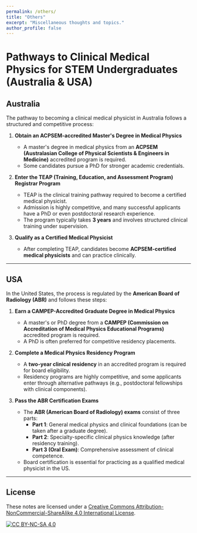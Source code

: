 ```yaml
---
permalink: /others/
title: "Others"
excerpt: "Miscellaneous thoughts and topics."
author_profile: false
---
```


<span class='anchor' id='others'></span>

# Pathways to Clinical Medical Physics for STEM Undergraduates (Australia & USA)

## Australia

The pathway to becoming a clinical medical physicist in Australia follows a structured and competitive process:

1. **Obtain an ACPSEM-accredited Master's Degree in Medical Physics**
   - A master's degree in medical physics from an **ACPSEM (Australasian College of Physical Scientists & Engineers in Medicine)** accredited program is required.
   - Some candidates pursue a PhD for stronger academic credentials.

2. **Enter the TEAP (Training, Education, and Assessment Program) Registrar Program**
   - TEAP is the clinical training pathway required to become a certified medical physicist.
   - Admission is highly competitive, and many successful applicants have a PhD or even postdoctoral research experience.
   - The program typically takes **3 years** and involves structured clinical training under supervision.

3. **Qualify as a Certified Medical Physicist**
   - After completing TEAP, candidates become **ACPSEM-certified medical physicists** and can practice clinically.

---

## USA

In the United States, the process is regulated by the **American Board of Radiology (ABR)** and follows these steps:

1. **Earn a CAMPEP-Accredited Graduate Degree in Medical Physics**
   - A master's or PhD degree from a **CAMPEP (Commission on Accreditation of Medical Physics Educational Programs)** accredited program is required.
   - A PhD is often preferred for competitive residency placements.

2. **Complete a Medical Physics Residency Program**
   - A **two-year clinical residency** in an accredited program is required for board eligibility.
   - Residency programs are highly competitive, and some applicants enter through alternative pathways (e.g., postdoctoral fellowships with clinical components).

3. **Pass the ABR Certification Exams**
   - The **ABR (American Board of Radiology) exams** consist of three parts:
     - **Part 1**: General medical physics and clinical foundations (can be taken after a graduate degree).
     - **Part 2**: Specialty-specific clinical physics knowledge (after residency training).
     - **Part 3 (Oral Exam)**: Comprehensive assessment of clinical competence.
   - Board certification is essential for practicing as a qualified medical physicist in the US.

---

## License  
These notes are licensed under a [Creative Commons Attribution-NonCommercial-ShareAlike 4.0 International License](https://creativecommons.org/licenses/by-nc-sa/4.0/).  

[![CC BY-NC-SA 4.0](https://licensebuttons.net/l/by-nc-sa/4.0/88x31.png)](https://creativecommons.org/licenses/by-nc-sa/4.0/)

